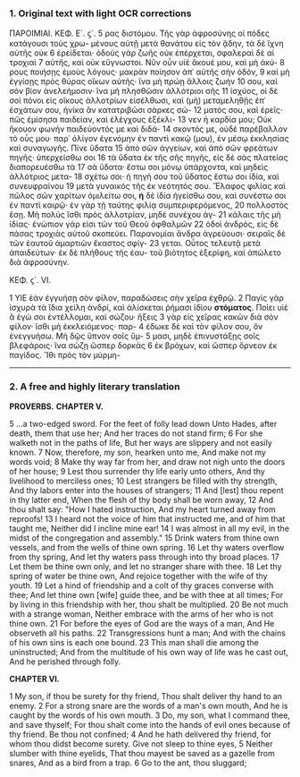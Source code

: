 ### 1. Original text with light OCR corrections

ΠΑΡΟΙΜΙΑΙ. ΚΕΦ. Ε´. ϛ´.
5 ρας διστόμου. Τῆς γὰρ ἀφροσύνης οἱ πόδες κατάγουσι τοὺς χρω-
μένους αὐτῇ μετὰ θανάτου εἰς τὸν ᾅδην, τὰ δὲ ἴχνη αὐτῆς οὐκ
6 ἐρείδεται· ὁδοὺς γὰρ ζωῆς οὐκ ἐπέρχεται, σφαλεραὶ δὲ αἱ τροχιαὶ
7 αὐτῆς, καὶ οὐκ εὔγνωστοι. Νῦν οὖν υἱὲ ἄκουέ μου, καὶ μὴ ἀκύ-
8 ρους ποιήσῃς ἐμοὺς λόγους· μακρὰν ποίησον ἀπ᾿ αὐτῆς σὴν ὁδόν,
9 καὶ μὴ ἐγγίσῃς πρὸς θύρας οἴκων αὐτῆς· ἵνα μὴ πρώῃ ἄλλοις ζωὴν
10 σου, καὶ σὸν βίον ἀνελεήμοσιν· ἵνα μὴ πλησθῶσιν ἀλλότριοι σῆς
11 ἰσχύος, οἱ δὲ σοὶ πόνοι εἰς οἴκους ἀλλοτρίων εἰσέλθωσι, καὶ (μὴ)
μεταμεληθῇς ἐπ᾿ ἐσχάτων σου, ἡνίκα ἂν κατατριβῶσι σάρκες σώ-
12 ματός σου, καὶ ἐρεῖς· πῶς ἐμίσησα παιδείαν, καὶ ἐλέγχους ἐξέκλι-
13 νεν ἡ καρδία μου; Οὐκ ἤκουον φωνὴν παιδεύοντός με καὶ διδά-
14 σκοντός με, οὐδὲ παρέβαλλον τὸ οὖς μου· παρ᾿ ὀλίγον ἐγενόμην ἐν
παντὶ κακῷ (μου), ἐν μέσῳ ἐκκλησίας καὶ συναγωγῆς. Πίνε ὕδατα
15 ἀπὸ σῶν ἀγγείων, καὶ ἀπὸ σῶν φρεάτων πηγῆς· ὑπερχείσθω σοι
16 τὰ ὕδατα ἐκ τῆς σῆς πηγῆς, εἰς δὲ σὰς πλατείας διαπορευέσθω τὰ
17 σὰ ὕδατα· ἔστω σοι μόνῳ ὑπάρχοντα, καὶ μηδεὶς ἀλλότριος μετα-
18 σχέτω σοι· ἡ πηγή σου τοῦ ὕδατος ἔστω σοι ἰδία, καὶ συνευφραίνου
19 μετὰ γυναικός τῆς ἐκ νεότητός σου. Ἔλαφος φιλίας καὶ πῶλος
σῶν χαρίτων ὁμιλείτω σοι, **ἡ** δὲ ἰδία ἡγείσθω σου, καὶ συνέστω
σοι ἐν παντὶ καιρῷ· ἐν γὰρ τῇ ταύτης φιλίᾳ συμπεριφερόμενος,
20 πολλοστὸς ἔσῃ. Μὴ πολὺς ἴσθι πρὸς ἀλλοτρίαν, μηδὲ συνέχου ἀγ-
21 κάλαις τῆς μὴ ἰδίας· ἐνώπιον γάρ εἰσι τῶν τοῦ Θεοῦ ὀφθαλμῶν
22 ὁδοὶ ἀνδρός, εἰς δὲ πάσας τροχιὰς αὐτοῦ σκοπεύει. Παρανομίαι
ἄνδρα ἀγρεύουσι· σειραῖς δὲ τῶν ἑαυτοῦ ἁμαρτιῶν ἕκαστος σφίγ-
23 γεται. Οὗτος τελευτᾷ μετὰ ἀπαιδεύτων· ἐκ δὲ πλήθους τῆς ἑαυ-
τοῦ βιότητος ἐξερίφη, καὶ ἀπώλετο διὰ ἀφροσύνην.

ΚΕΦ. ϛ´. VI.

1 ΥΙΕ ἐὰν ἐγγυήσῃ σὸν φίλον, παραδώσεις σὴν χεῖρα ἐχθρῷ.
2 Παγὶς γὰρ ἰσχυρὰ τὰ ἴδια χείλη ἀνδρί, καὶ ἁλίσκεται ῥήμασι
ἰδίου **στόματος**. Ποίει υἱὲ ἃ ἐγώ σοι ἐντέλλομαι, καὶ σώζου· ἥξεις
3 γὰρ εἰς χεῖρας κακῶν διὰ σὸν φίλον· ἴσθι μὴ ἐκκλειόμενος· παρ-
4 έδωκε δὲ καὶ τὸν φίλον σου, ὃν ἐνεγγυήσω. Μὴ δῷς ὕπνον σοῖς ὕμ-
5 μασι, μηδὲ ἐπινυστάξῃς σοῖς βλεφάροις· ἵνα σώζῃ ὥσπερ δορκὰς
6 ἐκ βρόχων, καὶ ὥσπερ ὄρνεον ἐκ παγίδος. Ἴθι πρὸς τὸν μύρμη-

---

### 2. A free and highly literary translation

**PROVERBS.**
**CHAPTER V.**

5 ...a two-edged sword. For the feet of folly lead down
    Unto Hades, after death, them that use her;
    And her traces do not stand firm;
6 For she walketh not in the paths of life,
    But her ways are slippery and not easily known.
7 Now, therefore, my son, hearken unto me,
    And make not my words void;
8 Make thy way far from her, and draw not nigh unto the doors of her house;
9 Lest thou surrender thy life early unto others,
    And thy livelihood to merciless ones;
10 Lest strangers be filled with thy strength,
    And thy labors enter into the houses of strangers;
11 And [lest] thou repent in thy latter end,
    When the flesh of thy body shall be worn away,
12 And thou shalt say: "How I hated instruction,
    And my heart turned away from reproofs!
13 I heard not the voice of him that instructed me, and of him that taught me,
    Neither did I incline mine ear!
14 I was almost in all my evil, in the midst of the congregation and assembly."
15 Drink waters from thine own vessels, and from the wells of thine own spring.
16 Let thy waters overflow from thy spring,
    And let thy waters pass through into thy broad places.
17 Let them be thine own only, and let no stranger share with thee.
18 Let thy spring of water be thine own,
    And rejoice together with the wife of thy youth.
19 Let a hind of friendship and a colt of thy graces converse with thee;
    And let thine own [wife] guide thee, and be with thee at all times;
    For by living in this friendship with her, thou shalt be multiplied.
20 Be not much with a strange woman,
    Neither embrace with the arms of her who is not thine own.
21 For before the eyes of God are the ways of a man,
    And He observeth all his paths.
22 Transgressions hunt a man;
    And with the chains of his own sins is each one bound.
23 This man shall die among the uninstructed;
    And from the multitude of his own way of life was he cast out,
    And he perished through folly.

**CHAPTER VI.**

1 My son, if thou be surety for thy friend,
    Thou shalt deliver thy hand to an enemy.
2 For a strong snare are the words of a man's own mouth,
    And he is caught by the words of his own mouth.
3 Do, my son, what I command thee, and save thyself;
    For thou shalt come into the hands of evil ones because of thy friend.
    Be thou not confined;
4 And he hath delivered thy friend, for whom thou didst become surety.
    Give not sleep to thine eyes,
5 Neither slumber with thine eyelids,
    That thou mayest be saved as a gazelle from snares,
    And as a bird from a trap.
6 Go to the ant, thou sluggard;